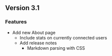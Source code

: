 ## Version 3.1
### Features
- Add new About page
  - Include stats on currently connected users
  - Add release notes
    - Markdown parsing with CSS